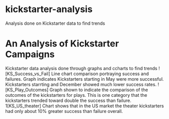# kickstarter-analysis
Analysis done on Kickstarter data to find trends
# An Analysis of Kickstarter Campaigns
Kickstarter data analysis done through graphs and ccharts to find trends
![KS_Success_vs_Fail]
Line chart comparison portraying success and failures. Graph indicates Kickstarters starting in May were more successful.  Kickstarters starrting and December showed much lower success rates.
![KS_Play_Outcomes]
Graph shown to indicate the comparison of the outcomes of the kickstarters for plays.  This is one category that the kickstarters trended toward double the success than failure.
1[KS_US_theater]
Chart shows that in the US market the theater kickstarters had only about 10% greater success than failure overall.
